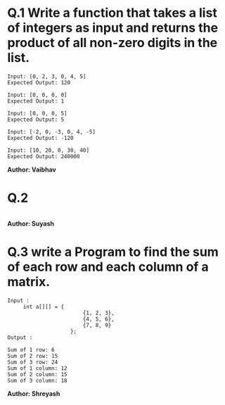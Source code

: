 # Q.1 Write a function that takes a list of integers as input and returns the product of all non-zero digits in the list.
```
Input: [0, 2, 3, 0, 4, 5]
Expected Output: 120

Input: [0, 0, 0, 0]
Expected Output: 1

Input: [0, 0, 0, 5]
Expected Output: 5

Input: [-2, 0, -3, 0, 4, -5]
Expected Output: -120

Input: [10, 20, 0, 30, 40]
Expected Output: 240000
```
**Author: Vaibhav**

# Q.2 

```

```
**Author: Suyash**

# Q.3 write a Program to find the sum of each row and each column of a matrix.
```
Input :
     int a[][] = {       
                        {1, 2, 3},    
                        {4, 5, 6},    
                        {7, 8, 9}    
                    };   
Output :

Sum of 1 row: 6
Sum of 2 row: 15
Sum of 3 row: 24
Sum of 1 column: 12
Sum of 2 column: 15
Sum of 3 column: 18
```
**Author: Shreyash**

